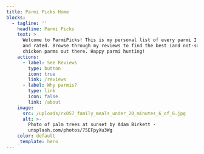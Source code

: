 ```yaml
---
title: Parmi Picks Home
blocks:
  - tagline: ''
    headline: Parmi Picks
    text: >
      Welcome to ParmiPicks! This is my personal list of every parmi I've tried
      and rated. Browse through my reviews to find the best (and not-so-best)
      chicken parms out there. Happy parmi hunting!
    actions:
      - label: See Reviews
        type: button
        icon: true
        link: /reviews
      - label: Why parmis?
        type: link
        icon: false
        link: /about
    image:
      src: /uploads/rx057_family_meals_under_20_minutes_6_of_6.jpg
      alt: >-
        Photo of palm trees at sunset by Adam Birkett -
        unsplash.com/photos/75EFpyXu3Wg
    color: default
    _template: hero
---
```


